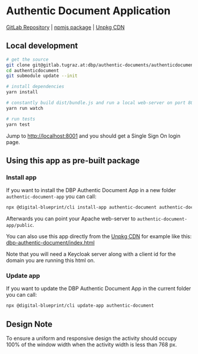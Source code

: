 # Authentic Document Application

[GitLab Repository](https://gitlab.tugraz.at/dbp/authentic-documents/authenticdocument) |
[npmjs package](https://www.npmjs.com/package/@dbp-topics/authentic-document) |
[Unpkg CDN](https://unpkg.com/browse/@dbp-topics/authentic-document/)

## Local development

```bash
# get the source
git clone git@gitlab.tugraz.at:dbp/authentic-documents/authenticdocument.git
cd authenticdocument
git submodule update --init

# install dependencies
yarn install

# constantly build dist/bundle.js and run a local web-server on port 8001 
yarn run watch

# run tests
yarn test
```

Jump to <http://localhost:8001> and you should get a Single Sign On login page.

## Using this app as pre-built package

### Install app

If you want to install the DBP Authentic Document App in a new folder `authentic-document-app` you can call:

```bash
npx @digital-blueprint/cli install-app authentic-document authentic-document-app
```

Afterwards you can point your Apache web-server to `authentic-document-app/public`.

You can also use this app directly from the [Unpkg CDN](https://unpkg.com/browse/@dbp-topics/authentic-document/)
for example like this: [dbp-authentic-document/index.html](https://gitlab.tugraz.at/dbp/authentic-documents/authentic-document/-/tree/master/examples/dbp-authentic-document/index.html)

Note that you will need a Keycloak server along with a client id for the domain you are running this html on.

### Update app

If you want to update the DBP Authentic Document App in the current folder you can call:

```bash
npx @digital-blueprint/cli update-app authentic-document
```

## Design Note

To ensure a uniform and responsive design the activity should occupy 100% of the window width when the activity width is less than 768 px.
